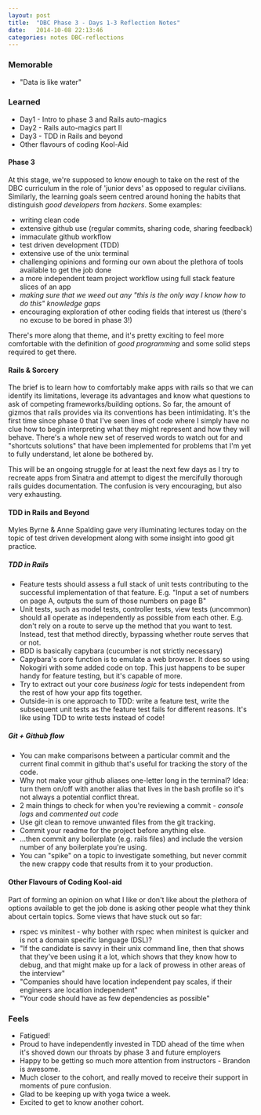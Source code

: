 ```yaml
---
layout: post
title:  "DBC Phase 3 - Days 1-3 Reflection Notes"
date:   2014-10-08 22:13:46
categories: notes DBC-reflections
---
```

### Memorable
* "Data is like water"

### Learned
* Day1 - Intro to phase 3 and Rails auto-magics
* Day2 - Rails auto-magics part II
* Day3 - TDD in Rails and beyond
* Other flavours of coding Kool-Aid

#### Phase 3
At this stage, we're supposed to know enough to take on the rest of the DBC curriculum in the role of 'junior devs' as opposed to regular civilians. Similarly, the learning goals seem centred around honing the habits that distinguish *good developers* from *hackers*. Some examples:

* writing clean code
* extensive github use (regular commits, sharing code, sharing feedback)
* immaculate github workflow
* test driven development (TDD)
* extensive use of the unix terminal
* challenging opinions and forming our own about the plethora of tools available to get the job done
* a more independent team project workflow using full stack feature slices of an app
* *making sure that we weed out any "this is the only way I know how to do this" knowledge gaps*
* encouraging exploration of other coding fields that interest us (there's no excuse to be bored in phase 3!)

There's more along that theme, and it's pretty exciting to feel more comfortable with the definition of *good programming* and some solid steps required to get there.

#### Rails & Sorcery
The brief is to learn how to comfortably make apps with rails so that we can identify its limitations, leverage its advantages and know what questions to ask of competing frameworks/building options.
So far, the amount of gizmos that rails provides via its conventions has been intimidating. It's the first time since phase 0 that I've seen lines of code where I simply have no clue how to begin interpreting what they might represent and how they will behave. There's a whole new set of reserved words to watch out for and "shortcuts solutions" that have been implemented for problems that I'm yet to fully understand, let alone be bothered by.

This will be an ongoing struggle for at least the next few days as I try to recreate apps from Sinatra and attempt to digest the mercifully thorough rails guides documentation.
The confusion is very encouraging, but also very exhausting.

#### TDD in Rails and Beyond
Myles Byrne & Anne Spalding gave very illuminating lectures today on the topic of test driven development along with some insight into good git practice.

##### TDD in Rails
* Feature tests should assess a full stack of unit tests contributing to the successful implementation of that feature. E.g. "Input a set of numbers on page A, outputs the sum of those numbers on page B"
* Unit tests, such as model tests, controller tests, view tests (uncommon) should all operate as independently as possible from each other. E.g. don't rely on a route to serve up the method that you want to test. Instead, test that method directly, bypassing whether route serves that or not.
* BDD is basically capybara (cucumber is not strictly necessary)
* Capybara's core function is to emulate a web browser. It does so using Nokogiri with some added code on top. This just happens to be super handy for feature testing, but it's capable of more.
* Try to extract out your core *business logic* for tests independent from the rest of how your app fits together.
* Outside-in is one approach to TDD: write a feature test, write the subsequent unit tests as the feature test fails for different reasons. It's like using TDD to write tests instead of code!

##### Git + Github flow    
* You can make comparisons between a particular commit and the current final commit in github that's useful for tracking the story of the code.
* Why not make your github aliases one-letter long in the terminal? Idea: turn them on/off with another alias that lives in the bash profile so it's not always a potential conflict threat.
* 2 main things to check for when you're reviewing a commit - *console logs* and *commented out code*
* Use git clean to remove unwanted files from the git tracking.
* Commit your readme for the project before anything else.
* ...then commit any boilerplate (e.g. rails files) and include the version number of any boilerplate you're using.
* You can "spike" on a topic to investigate something, but never commit the new crappy code that results from it to your production.

#### Other Flavours of Coding Kool-aid
Part of forming an opinion on what I like or don't like about the plethora of options available to get the job done is asking other people what they think about certain topics. Some views that have stuck out so far:

* rspec vs minitest - why bother with rspec when minitest is quicker and is not a domain specific language (DSL)?
* "If the candidate is savvy in their unix command line, then that shows that they've been using it a lot, which shows that they know how to debug, and that might make up for a lack of prowess in other areas of the interview"
* "Companies should have location independent pay scales, if their engineers are location independent"
*  "Your code should have as few dependencies as possible"

### Feels
* Fatigued!
* Proud to have independently invested in TDD ahead of the time when it's shoved down our throats by phase 3 and future employers
* Happy to be getting so much more attention from instructors - Brandon is awesome.
* Much closer to the cohort, and really moved to receive their support in moments of pure confusion.
* Glad to be keeping up with yoga twice a week.
* Excited to get to know another cohort.
